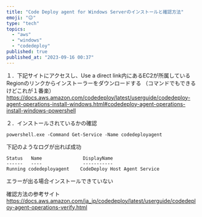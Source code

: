 ```yaml
---
title: "Code Deploy agent for Windows Serverのインストールと確認方法"
emoji: "😉"
type: "tech"
topics:
  - "aws"
  - "windows"
  - "codedeploy"
published: true
published_at: "2023-09-16 00:37"
---
```


１．下記サイトにアクセスし、Use a direct link内にあるEC2が所属しているRegionのリンクからインストーラーをダウンロードする
（コマンドでもできるけどこれが１番楽）
https://docs.aws.amazon.com/codedeploy/latest/userguide/codedeploy-agent-operations-install-windows.html#codedeploy-agent-operations-install-windows-powershell

２．インストールされているかの確認
```
powershell.exe -Command Get-Service -Name codedeployagent
```

下記のようなログが出れば成功
```
Status   Name               DisplayName
------   ----               -----------
Running codedeployagent    CodeDeploy Host Agent Service
```

エラーが出る場合インストールできていない

確認方法の参考サイト
https://docs.aws.amazon.com/ja_jp/codedeploy/latest/userguide/codedeploy-agent-operations-verify.html